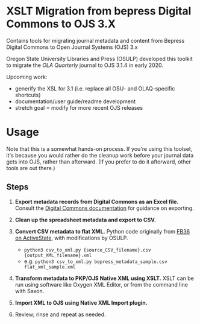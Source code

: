 # XSLT Migration from bepress Digital Commons to OJS 3.X

Contains tools for migrating journal metadata and content from Bepress Digital Commons to Open Journal Systems (OJS) 3.x

Oregon State University Libraries and Press (OSULP) developed this toolkit to migrate the _OLA Quarterly_ journal to OJS 3.1.4 in early 2020. 

Upcoming work:

* generify the XSL for 3.1 (i.e. replace all OSU- and OLAQ-specific shortcuts)
* documentation/user guide/readme development
* stretch goal = modify for more recent OJS releases

# Usage

Note that this is a somewhat hands-on process. If you're using this toolset, it's because you would rather do the cleanup work before your journal data gets into OJS, rather than afterward. (If you prefer to do it afterward, other tools are out there.)

## Steps

1. __Export metadata records from Digital Commons as an Excel file.__ Consult the [Digital Commons documentation](https://bepress.com/reference_guide_dc/batch-upload-export-revise/) for guidance on exporting. 
2. __Clean up the spreadsheet metadata and export to CSV.__ 
3. __Convert CSV metadata to flat XML.__ Python code originally from [FB36 on ActiveState](https://code.activestate.com/recipes/577423-convert-csv-to-xml/), with modifications by OSULP.

    - `python3 csv_to_xml.py {source_CSV_filename}.csv {output_XML_filename}.xml`
    - e.g. `python3 csv_to_xml.py bepress_metadata_sample.csv flat_xml_sample.xml`
    
5. __Transform metadata to PKP/OJS Native XML using XSLT.__ XSLT can be run using software like Oxygen XML Editor, or from the command line with Saxon.
6. __Import XML to OJS using Native XML Import plugin.__
7. Review; rinse and repeat as needed. 
